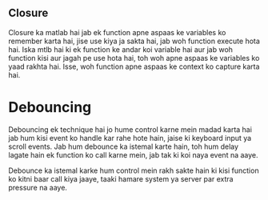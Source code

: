 ## Closure

Closure ka matlab hai jab ek function apne aspaas ke variables ko remember karta hai, jise use kiya ja sakta hai, jab woh function execute hota hai. Iska mtlb hai ki ek function ke andar koi variable hai aur jab woh function kisi aur jagah pe use hota hai, toh woh apne aspaas ke variables ko yaad rakhta hai. Isse, woh function apne aspaas ke context ko capture karta hai.

# Debouncing

Debouncing ek technique hai jo hume control karne mein madad karta hai jab hum kisi event ko handle kar rahe hote hain, jaise ki keyboard input ya scroll events. Jab hum debounce ka istemal karte hain, toh hum delay lagate hain ek function ko call karne mein, jab tak ki koi naya event na aaye.

Debounce ka istemal karke hum control mein rakh sakte hain ki kisi function ko kitni baar call kiya jaaye, taaki hamare system ya server par extra pressure na aaye.
